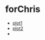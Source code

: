 # forChris

+ [plot1](https://bcaffo.github.io/forChris/plot1.html)
+ [plot2](https://bcaffo.github.io/forChris/plot2.html)
+ 
